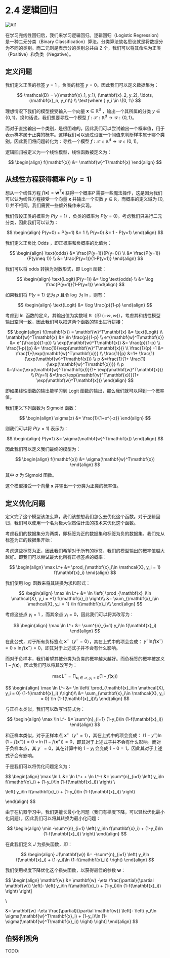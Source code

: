 # 2.4 逻辑回归

![AI1](https://img.shields.io/badge/LC-Artificial%20Inteligence%201-blue)

在学习完线性回归后，我们来学习逻辑回归。逻辑回归（Logistic Regression）是一种二元分类（Binary Classification）算法。分类算法故名思议就是将数据分为不同的类别。而二元则是表示分的类别总共由 2 个，我们可以将其命名为正类（Positive）和负类（Negative）。

## 定义问题

我们定义正类的标签 $y=1$ ，负类的标签 $y=0$。因此我们可以定义数据集为：

$$
\mathcal{D} = \{(\mathbf{x}_1, y_1), (\mathbf{x}_2, y_2), \ldots, (\mathbf{x}_n, y_n)\}
\\
\text{where } y_i \in \{0, 1\}
$$

理想情况下我们的模型接受输入一个向量 $\mathbf{x}\in \mathbb{R}^d$ ，输出一个其所属的分类 $y\in \{0, 1\}$。换句话说，我们想要寻找一个模型 $f: \mathcal{X}: \mathbb{R}^d\to \mathcal{Y}: \{0, 1\}$。

而对于直接输出一个类别，是很困难的。因此我们可以尝试输出一个概率值，用于表示样本属于正类的概率。这样我们可以通过设置一个阈值来判断样本属于哪个类别。因此我们将问题转化为：寻找一个模型 $f: \mathcal{X}\in\mathbb{R}^d\to \mathcal{Y}\in (0, 1)$。

逻辑回归被定义为一个线性模型，线性函数被定义为：

$$
\begin{align}
f(\mathbf{x}) &= \mathbf{w}^T\mathbf{x}
\end{align}
$$

## 从线性方程获得概率 $P(y=1)$

想从一个线性方程 $f(\mathbf{x}) = \mathbf{w}^T\mathbf{x}$ 获得一个概率$P$ 需要一些魔法操作，这是因为我们可以认为线性方程接受一个向量 $\mathbf{x}$ 并输出一个实数 $y\in \mathbb{R}$，而概率的定义域为 $[0, 1]$ 并不相同。我们需要一些额外操作来实现。

我们假设正类的概率为 $P(y=1)$ ，负类的概率为 $P(y=0)$。考虑我们只进行二元分类，因此我们可以认为：

$$
\begin{align}
P(y=0) + P(y=1) &= 1
\\
P(y=0) &= 1 - P(y=1)
\end{align}
$$

我们定义正负比 $\text{Odds}$ ，即正概率和负概率的比值为：

$$
\begin{align}
\text{odds}
&= \frac{P(y=1)}{P(y=0)}
\\
&= \frac{P(y=1)}{P(y\neq 1)}
\\
&= \frac{P(y=1)}{1-P(y=1)}
\end{align}
$$

我们可以将 $\text{odds}$ 转换为对数形式，即 $\text{Logit}$ 函数：

$$
\begin{align}
\text{Logit}(P(y=1))
&= \log \text{odds}
\\
&= \log \frac{P(y=1)}{1-P(y=1)}
\end{align}
$$

如果我们将 $P(y=1)$ 记为 $p$ 且令 $\log$ 为 $\ln$，则有：

$$
\begin{align}
\text{Logit}
&= \log \frac{p}{1-p}
\end{align}
$$

考虑到 $\ln$ 函数的定义，其输出值为实数域 $\mathbb{R}$（即 $(-\infty, \infty)$），考虑其和线性模型输出空间一致，因此我们可以把这两个函数的输出进行拼接：

$$
\begin{align}
f(\mathbf{x}) = \mathbf{w}^T\mathbf{x} &= \text{Logit}
\\
\mathbf{w}^T\mathbf{x} &= \ln \frac{p}{1-p}
\\
e^{\mathbf{w}^T\mathbf{x}} &= e^{\frac{p}{1-p}}
\\
\exp(\mathbf{w}^T\mathbf{x}) &= \frac{p}{1-p}
\\
\frac{1-p}{p} &= \frac{1}{\exp(\mathbf{w}^T\mathbf{x})}
\\
\frac{1}{p} -1 &= \frac{1}{\exp(\mathbf{w}^T\mathbf{x})}
\\
\frac{1}{p} &=1+ \frac{1}{\exp(\mathbf{w}^T\mathbf{x})}
\\
p &=\frac{1}{1+ \frac{1}{\exp(\mathbf{w}^T\mathbf{x})}}
\\
p &=\frac{\exp(\mathbf{w}^T\mathbf{x})}{1+ \exp(\mathbf{w}^T\mathbf{x})}
\\
P(y=1) &=\frac{\exp(\mathbf{w}^T\mathbf{x})}{1+ \exp(\mathbf{w}^T\mathbf{x})}
\end{align}
$$

即如果线性函数的输出能学习到 $\text{Logit}$ 函数的输出，那么我们就可以得到一个概率值。

我们定义下列函数为 Sigmoid 函数：

$$
\begin{align}
\sigma(z) &= \frac{1}{1+e^{-z}}
\end{align}
$$

则我们可以将 $P(y=1)$ 表示为：

$$
\begin{align}
P(y=1) &= \sigma(\mathbf{w}^T\mathbf{x})
\end{align}
$$

因此我们可以定义我们最终的模型为：

$$
\begin{align}
f(\mathbf{x}) &= \sigma(\mathbf{w}^T\mathbf{x})
\end{align}
$$

其中 $\sigma$ 为 Sigmoid 函数。

这个模型接受一个向量 $\mathbf{x}$ 并输出一个分类为正类的概率值。

## 定义优化问题

定义完了这个模型该怎么算，我们该想想我们怎么去优化这个函数。对于逻辑回归，我们可以使用一个名为极大似然估计法的技术来优化这个函数。

考虑我们的数据集分为两类，即标签为正的数据集和标签为负的数据集。我们先从标签为正的数据集开始：

考虑这些标签为正，因此我们希望对于所有的标签，我们的模型输出的概率值越大越好。即我们可以尝试最大化所有正标签点的概率：

$$
\begin{align}
\max L^+ &= \prod_{\mathbf{x}_i\in \mathcal{X}, y_i = 1} f(\mathbf{x}_i)
\end{align}
$$

我们使用 $\log$ 函数来将其转换为求和形式：

$$
\begin{align}
\max \ln L^+ &= \ln \left( \prod_{\mathbf{x}_i\in \mathcal{X}, y_i = +1} f(\mathbf{x}_i) \right)\\
&= \sum_{\mathbf{x}_i\in \mathcal{X}, y_i = 1} \ln f(\mathbf{x}_i)\\
\end{align}
$$

考虑这些点 $y_i = 1$ ，而其余点 $y_i = 0$，因此我们可以将其改写为：

$$
\begin{align}
\max \ln L^+ &= \sum^{n}_{i=1} y_i\ln  f(\mathbf{x}_i)
\end{align}
$$

在此公式，对于所有负标签点 $\mathbf{x}^-$（$y^- = 0$），其在上式中的项会变成： $y^-\ln f(\mathbf{x}^-) = 0\times\ln f(\mathbf{x}^-) = 0$，即其对于上述式子并不会有什么影响。


而对于负样本，我们希望其被分类为负类的概率越大越好。而负标签的概率被定义 $1 - f(\mathbf{x})$，因此我们可以将其改写为：

$$
\max L^-=\prod_{\mathbf{x}_i\in \mathcal{X}, y_i = 0} (1-f(\mathbf{x}_i) )
$$

$$
\begin{align}
\max \ln L^- &= \ln \left( \prod_{\mathbf{x}_i\in \mathcal{X}, y_i = 0} (1-f(\mathbf{x}_i) )\right)\\
&= \sum_{\mathbf{x}_i\in \mathcal{X}, y_i = 0} \ln (1-f(\mathbf{x}_i))\\
\end{align}
$$

与正样本类似，我们可以改写当前式为：

$$
\begin{align}
\max \ln L^- &= \sum^{n}_{i=1} (1-y_i)\ln (1-f(\mathbf{x}_i))
\end{align}
$$

和正样本类似，对于正样本点 $\mathbf{x}^+$（$y^+ = 1$），其在上式中的项会变成： $(1-y^+)\ln (1-f(\mathbf{x}^+)) = 0\times\ln (1-f(\mathbf{x}^+)) = 0$，即其对于上述式子并不会有什么影响。而对于负样本点，其 $y^- = 0$，其在计算中的 $1-y_i$ 会变成 $1-0 = 1$，因此其对于上述式子会有影响。

于是我们可以将优化问题定义为：

$$
\begin{align}
\max \ln L &= \ln L^+ + \ln L^-\\
&= \sum^{n}_{i=1}
\left(
    y_i\ln  f(\mathbf{x}_i) + (1-y_i)\ln (1-f(\mathbf{x}_i))
\right)
\\

\left(
    y_i\ln  f(\mathbf{x}_i) + (1-y_i)\ln (1-f(\mathbf{x}_i))
\right)

\end{align}
$$

由于在机器学习中，我们更擅长最小化问题（我们有梯度下降，可以轻松优化最小化问题），因此我们可以将其转换为最小化问题：

$$
\begin{align}
\min -\sum^{n}_{i=1}
\left(
    y_i\ln  f(\mathbf{x}_i) + (1-y_i)\ln (1-f(\mathbf{x}_i))
\right)
\end{align}
$$

在此我们定义 $J$ 为损失函数，即：

$$
\begin{align}
J(\mathbf{w}) &= -\sum^{n}_{i=1}
\left(
    y_i\ln  f(\mathbf{x}_i) + (1-y_i)\ln (1-f(\mathbf{x}_i))
\right)
\end{align}
$$

我们使用梯度下降优化这个损失函数，以获得最佳的参数 $\mathbf{w}$：

$$
\begin{align}
\mathbf{w} &= \mathbf{w} -\eta
 \frac{\partial}{\partial \mathbf{w}}
 \left[-
\left(
    y_i\ln  f(\mathbf{x}_i) + (1-y_i)\ln (1-f(\mathbf{x}_i))
\right)
\right]

\\

&= \mathbf{w} -\eta
 \frac{\partial}{\partial \mathbf{w}}
 \left[-
\left(
    y_i\ln  \sigma(\mathbf{w}^T\mathbf{x}_i) + (1-y_i)\ln (1-\sigma(\mathbf{w}^T\mathbf{x}_i))
\right)
\right]
\end{align}
$$

## 伯努利视角

TODO: